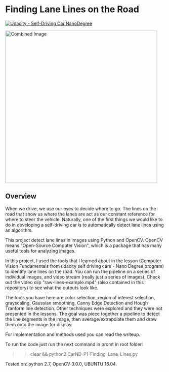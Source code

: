 # **Finding Lane Lines on the Road** 
[![Udacity - Self-Driving Car NanoDegree](https://s3.amazonaws.com/udacity-sdc/github/shield-carnd.svg)](http://www.udacity.com/drive)

<img src="writeup_files/result.jpg" width="480" alt="Combined Image" />

Overview
---

When we drive, we use our eyes to decide where to go.  The lines on the road that show us where the lanes are act as our constant reference for where to steer the vehicle.  Naturally, one of the first things we would like to do in developing a self-driving car is to automatically detect lane lines using an algorithm.

This project detect lane lines in images using Python and OpenCV. OpenCV means "Open-Source Computer Vision", which is a package that has many useful tools for analyzing images.  

In this project, I used the tools that I learned about in the lesson (Computer Vision Fundamentals from udacity self driving cars - Nano Degree program) to identify lane lines on the road. You can run the pipeline on a series of individual images, and video stream (really just a series of images). Check out the video clip "raw-lines-example.mp4" (also contained in this repository) to see what the outputs look like.

The tools you have here are color selection, region of interest selection, grayscaling, Gaussian smoothing, Canny Edge Detection and Hough Tranform line detection. Other techniques were explored and  they were not presented in the lessons. The goal was piece together a pipeline to detect the line segments in the image, then average/extrapolate them and draw them onto the image for display. 

For implementation and methods used you can read the writeup.

To run the code just run the next command in promt in root folder:

>>clear && python2 CarND-P1-Finding_Lane_Lines.py

Tested on: python 2.7, OpenCV 3.0.0, UBUNTU 16.04.

